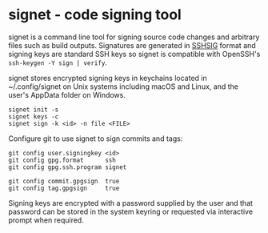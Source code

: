 # signet - code signing tool

signet is a command line tool for signing source code changes and
arbitrary files such as build outputs. Signatures are generated in
[SSHSIG][sshsig] format and signing keys are standard SSH keys so
signet is compatible with OpenSSH's `ssh-keygen -Y sign | verify`.

signet stores encrypted signing keys in keychains located in
~/.config/signet on Unix systems including macOS and Linux, and
the user's AppData folder on Windows.

    signet init -s
    signet keys -c
    signet sign -k <id> -n file <FILE>

Configure git to use signet to sign commits and tags:

    git config user.signingkey <id>
    git config gpg.format      ssh
    git config gpg.ssh.program signet

    git config commit.gpgsign  true
    git config tag.gpgsign     true

Signing keys are encrypted with a password supplied by the user and
that password can be stored in the system keyring or requested via
interactive prompt when required.

[sshsig]: https://github.com/openssh/openssh-portable/blob/master/PROTOCOL.sshsig
